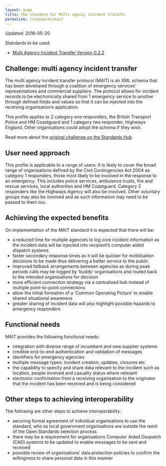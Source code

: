 ```yaml
---
layout: page
title: The standard for Multi agency incident transfer
permalink: /standards/mait
---
```


Updated: 2016-05-20

Standards to be used:

* [Multi Agency Incident Transfer Version 0.2.2](http://mait.org.uk/)

## Challenge: multi agency incident transfer

The multi agency incident transfer protocol (MAIT) is an XML schema that has been developed through a coalition of emergency services’ representatives and commercial suppliers. The protocol allows for incident records to be electronically shared from 1 emergency service to another through defined fields and values so that it can be injected into the receiving organisation’s application.

This profile applies to 2 category one responders, the British Transport Police and HM Coastguard and 1 category two responder, Highways England. Other organisations could adopt the schema if they wish.

Read more about the [original challenge on the Standards Hub](https://standards.data.gov.uk/challenge/multi-agency-incident-transfer)

## User need approach

This profile is applicable to a range of users. It is likely to cover the broad range of organisations defined by the Civil Contingencies Act 2004 as category 1 responders, those most likely to be involved in the response to an emergency. This includes police services, ambulance trusts, fire and rescue services, local authorities and HM Coastguard. Category 2 responders like the Highways Agency will also be involved. Other voluntary groups may also be involved and as such information may need to be passed to them too.

## Achieving the expected benefits

On implementation of the MAIT standard it is expected that there will be:

*   a reduced time for multiple agencies to log core incident information as the incident data will be injected into recipient’s computer aided dispatch systems
*   faster secondary response times as it will be quicker for mobilisation decisions to be made thus delivering a better service to the public
*   improved fallback arrangements between agencies as during peak periods calls may be logged by ‘buddy’ organisations and routed back to the intended organisations for decision
*   more efficient connection strategy via a centralised hub instead of multiple point-to-point connections
*   allow the initial formation of a ‘Common Operating Picture’ to enable shared situational awareness
*   greater sharing of incident data will also highlight possible hazards to emergency responders

## Functional needs

MAIT provides the following functional needs:

*   integration with diverse range of incumbent and new supplier systems
*   credible end-to-end authentication and validation of messages
*   identifiers for emergency agencies
*   multiple message types: incident creation, updates, closures etc
*   the capability to specify and share data relevant to the incident such as location, people involved and casualty status where relevant
*   electronic confirmation from a receiving organisation to the originator that the incident has been received and is being considered

## Other steps to achieving interoperability

The following are other steps to achieve interoperability:

*   securing formal agreement of individual organisations to use the standard, who as local government organisations are outside the remit of the Open Standards selection process
*   there may be a requirement for organisations Computer Aided Despatch (CAD) systems to be updated to enable messages to be sent and received
*   possible review of organisations’ data protection policies to confirm the willingness to share personal data in this manner
